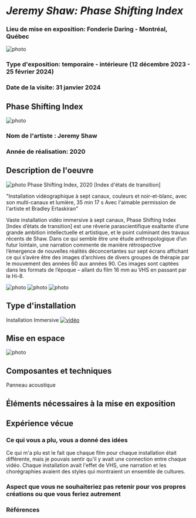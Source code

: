 # *Jeremy Shaw: Phase Shifting Index*

### Lieu de mise en exposition: Fonderie Daring - Montréal, Québec
![photo](media/edifice_fonderie_darling.jpg)

### Type d'exposition: temporaire - intérieure (12 décembre 2023 - 25 février 2024)

### Date de la visite: 31 janvier 2024

## Phase Shifting Index
![photo](media/mise_en_espace_vue_01.jpg)
### Nom de l'artiste : Jeremy Shaw

### Année de réalisation: 2020

## Description de l'oeuvre
![photo](media/cartel.jpg)
 Phase Shifting Index, 2020 [Index d'états de transition]
 
"Installation vidéographique à sept canaux, couleurs et noir-et-blanc, avec son multi-canaux et lumière, 35 min 17 s
 Avec l'aimable permission de l'artiste et Bradley Ertaskiran"

 Vaste installation vidéo immersive à sept canaux, Phase Shifting Index [Index d’états de transition] est une rêverie parascientifique exaltante d’une grande ambition intellectuelle et artistique, et le point culminant des travaux récents de Shaw. Dans ce qui semble être une étude anthropologique d’un futur lointain, une narration commente de manière rétrospective l’émergence de nouvelles réalités déconcertantes sur sept écrans affichant ce qui s’avère être des images d’archives de divers groupes de thérapie par le mouvement des années 60 aux années 90. Ces images sont captées dans les formats de l’époque – allant du film 16 mm au VHS en passant par le Hi-8. 

![photo](media/mise_en_espace_vue_02.jpg)
![photo](media/mise_en_espace_vue_03.jpg)
![photo](media/mise_en_espace_vue_04.jpg)
 

## Type d'installation
Installation Immersive
[![vidéo](https://img.youtube.com/vi/Yb9PSNhMWws/0.jpg)](https://www.youtube.com/watch?v=Yb9PSNhMWws)

## Mise en espace
![photo](media/croquis_plan_mise_en_espace.jpg)

## Composantes et techniques
Panneau acoustique
## Éléments nécessaires à la mise en exposition

## Expérience vécue

### Ce qui vous a plu, vous a donné des idées
Ce qui m'a plu est le fait que chaque film pour chaque installation était différente, mais je pouvais sentir qu'il y avait une connection entre chaque vidéo. Chaque installation avait l'effet de VHS, une narration et les chorégraphies avaient des styles qui montraient un ensemble de cultures.

###  Aspect que vous ne souhaiteriez pas retenir pour vos propres créations ou que vous feriez autrement

### Références
